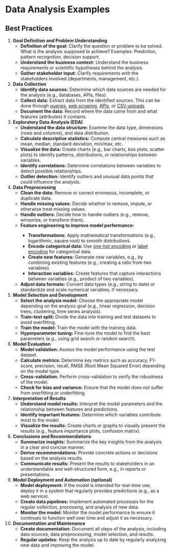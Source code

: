 # Data Analysis Examples

<h2>Best Practices</h2>
<ol>
    <li>
        <strong>Goal Definition and Problem Understanding</strong>
        <ul>
            <li><strong>Definition of the goal:</strong> Clarify the question or problem to be solved. What is the analysis supposed to achieve? Examples: Prediction, pattern recognition, decision support.</li>
            <li><strong>Understand the business context:</strong> Understand the business requirements or scientific hypotheses behind the analysis.</li>
            <li><strong>Gather stakeholder input:</strong> Clarify requirements with the stakeholders involved (departments, management, etc.).</li>
        </ul>
    </li>
    <li>
        <strong>Data Collection</strong>
        <ul>
            <li><strong>Identify data sources:</strong> Determine which data sources are needed for the analysis (e.g., databases, APIs, files).</li>
            <li><strong>Collect data:</strong> Extract data from the identified sources. This can be done through <a href="https://github.com/dbarty/DataAnalysisExamples/tree/main/data-collection/database">queries</a>, <a href="https://github.com/dbarty/DataAnalysisExamples/tree/main/data-collection/web-scraping">web scraping</a>, <a href="https://github.com/dbarty/DataAnalysisExamples/tree/main/data-collection/api">APIs</a>, or <a href="https://github.com/dbarty/DataAnalysisExamples/tree/main/data-collection/files">CSV uploads</a>.</li>
            <li><strong>Document the data:</strong> Record where the data came from and what features (attributes) it contains.</li>
        </ul>
    </li>
    <li>
        <strong>Exploratory Data Analysis (EDA)</strong>
        <ul>
            <li><strong>Understand the data structure:</strong> Examine the data type, dimensions (rows and columns), and data distribution.</li>
            <li><strong>Calculate descriptive statistics:</strong> Compute central measures such as mean, median, standard deviation, min/max, etc.</li>
            <li><strong>Visualize the data:</strong> Create charts (e.g., bar charts, box plots, scatter plots) to identify patterns, distributions, or relationships between variables.</li>
            <li><strong>Identify correlations:</strong> Determine correlations between variables to detect possible relationships.</li>
            <li><strong>Outlier detection:</strong> Identify outliers and unusual data points that could influence the analysis.</li>
        </ul>
    </li>
    <li>
        <strong>Data Preprocessing</strong>
        <ul>
            <li><strong>Clean the data:</strong> Remove or correct erroneous, incomplete, or duplicate data.</li>
            <li><strong>Handle missing values:</strong> Decide whether to remove, impute, or otherwise treat missing values.</li>
            <li><strong>Handle outliers:</strong> Decide how to handle outliers (e.g., remove, winsorize, or transform them).</li>
            <li><strong>Feature engineering to improve model performance:</strong></li>
            <ul>
                <li><strong>Transformations:</strong> Apply mathematical transformations (e.g., logarithmic, square root) to smooth distributions.</li>
                <li><strong>Encode categorical data:</strong> Use <a href="https://github.com/dbarty/DataAnalysisExamples/tree/main/data-preprocessing/one-hot-encoding.ipynb">one-hot encoding</a> or <a href="https://github.com/dbarty/DataAnalysisExamples/blob/main/data-preprocessing/label-encoding.ipynb">label encoding</a> for categorical data.</li>
                <li><strong>Create new features:</strong> Generate new variables, e.g., by combining existing features (e.g., creating a ratio from two variables).</li>
                <li><strong>Interaction variables:</strong> Create features that capture interactions between variables (e.g., product of two variables).</li>
            </ul>
            <li><strong>Adjust data formats:</strong> Convert data types (e.g., string to date) or standardize and scale numerical variables, if necessary.</li>
        </ul>
    </li>
    <li>
        <strong>Model Selection and Development</strong>
        <ul>
            <li><strong>Select the analysis model:</strong> Choose the appropriate model depending on the analysis goal (e.g., linear regression, decision trees, clustering, time series analysis).</li>
            <li><strong>Train-test split:</strong> Divide the data into training and test datasets to avoid overfitting.</li>
            <li><strong>Train the model:</strong> Train the model with the training data.</li>
            <li><strong>Hyperparameter tuning:</strong> Fine-tune the model to find the best parameters (e.g., using grid search or random search).</li>
        </ul>
    </li>
    <li>
        <strong>Model Evaluation</strong>
        <ul>
            <li><strong>Model validation:</strong> Assess the model performance using the test dataset.</li>
            <li><strong>Calculate metrics:</strong> Determine key metrics such as accuracy, F1-score, precision, recall, RMSE (Root Mean Squared Error) depending on the model type.</li>
            <li><strong>Cross-validation:</strong> Perform cross-validation to verify the robustness of the model.</li>
            <li><strong>Check for bias and variance:</strong> Ensure that the model does not suffer from overfitting or underfitting.</li>
        </ul>
    </li>
    <li>
        <strong>Interpretation of Results</strong>
        <ul>
            <li><strong>Understand model results:</strong> Interpret the model parameters and the relationship between features and predictions.</li>
            <li><strong>Identify important features:</strong> Determine which variables contribute most to the model.</li>
            <li><strong>Visualize the results:</strong> Create charts or graphs to visually present the results (e.g., feature importance plots, confusion matrix).</li>
        </ul>
    </li>
    <li>
        <strong>Conclusions and Recommendations</strong>
        <ul>
            <li><strong>Summarize insights:</strong> Summarize the key insights from the analysis in a clear and concise manner.</li>
            <li><strong>Derive recommendations:</strong> Provide concrete actions or decisions based on the analysis results.</li>
            <li><strong>Communicate results:</strong> Present the results to stakeholders in an understandable and well-structured form, e.g., in reports or presentations.</li>
        </ul>
    </li>
    <li>
        <strong>Model Deployment and Automation (optional)</strong>
        <ul>
            <li><strong>Model deployment:</strong> If the model is intended for real-time use, deploy it in a system that regularly provides predictions (e.g., as a web service).</li>
            <li><strong>Create data pipelines:</strong> Implement automated processes for the regular collection, processing, and analysis of new data.</li>
            <li><strong>Monitor the model:</strong> Monitor the model performance to ensure it continues to function well over time and adjust it as necessary.</li>
        </ul>
    </li>
    <li>
        <strong>Documentation and Maintenance</strong>
        <ul>
            <li><strong>Create documentation:</strong> Document all steps of the analysis, including data sources, data preprocessing, model selection, and results.</li>
            <li><strong>Regular updates:</strong> Keep the analysis up to date by regularly analyzing new data and improving the model.</li>
        </ul>
    </li>
</ol>
